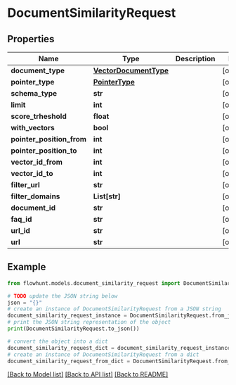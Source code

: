 # DocumentSimilarityRequest


## Properties

Name | Type | Description | Notes
------------ | ------------- | ------------- | -------------
**document_type** | [**VectorDocumentType**](VectorDocumentType.md) |  | [optional] 
**pointer_type** | [**PointerType**](PointerType.md) |  | [optional] 
**schema_type** | **str** |  | [optional] 
**limit** | **int** |  | [optional] 
**score_trheshold** | **float** |  | [optional] 
**with_vectors** | **bool** |  | [optional] 
**pointer_position_from** | **int** |  | [optional] 
**pointer_position_to** | **int** |  | [optional] 
**vector_id_from** | **int** |  | [optional] 
**vector_id_to** | **int** |  | [optional] 
**filter_url** | **str** |  | [optional] 
**filter_domains** | **List[str]** |  | [optional] 
**document_id** | **str** |  | [optional] 
**faq_id** | **str** |  | [optional] 
**url_id** | **str** |  | [optional] 
**url** | **str** |  | [optional] 

## Example

```python
from flowhunt.models.document_similarity_request import DocumentSimilarityRequest

# TODO update the JSON string below
json = "{}"
# create an instance of DocumentSimilarityRequest from a JSON string
document_similarity_request_instance = DocumentSimilarityRequest.from_json(json)
# print the JSON string representation of the object
print(DocumentSimilarityRequest.to_json())

# convert the object into a dict
document_similarity_request_dict = document_similarity_request_instance.to_dict()
# create an instance of DocumentSimilarityRequest from a dict
document_similarity_request_from_dict = DocumentSimilarityRequest.from_dict(document_similarity_request_dict)
```
[[Back to Model list]](../README.md#documentation-for-models) [[Back to API list]](../README.md#documentation-for-api-endpoints) [[Back to README]](../README.md)


